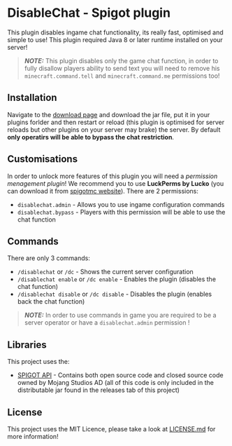 # DisableChat - Spigot plugin
This plugin disables ingame chat functionality, its really fast, optimised and simple to use! This plugin required Java 8 or later runtime installed on your server!
> **_NOTE:_**  This plugin disables only the game chat function, in order to fully disallow players ability to send text you will need to remove his `minecraft.command.tell` and `minecraft.command.me` permissions too!
## Installation
Navigate to the [download page](https://github.com/Beocraft/DisableChat/releases/latest) and download the jar file, put it in your plugins forlder and then restart or reload (this plugin is optimised for server reloads but other plugins on your server may brake) the server. By default **only operatirs will be able to bypass the chat restriction**.
## Customisations
In order to unlock more features of this plugin you will need a *permission menagement plugin*! We recommend you to use **LuckPerms by Lucko** (you can download it from [spigotmc website](https://www.spigotmc.org/resources/luckperms.28140/)).
There are 2 permissions:
- `disablechat.admin` - Allows you to use ingame configuration commands
- `disablechat.bypass` - Players with this permission will be able to use the chat function
## Commands
There are only 3 commands:
- `/disablechat` or `/dc` - Shows the current server configuration
- `/disablechat enable` or `/dc enable` - Enables the plugin (disables the chat function)
- `/disablechat disable` or `/dc disable` - Disables the plugin (enables back the chat function)
> **_NOTE:_**  In order to use commands in game you are required to be a server operator or have a `disablechat.admin` permission !
## Libraries
This project uses the:
- [SPIGOT API](https://hub.spigotmc.org/stash/projects/SPIGOT) - Contains both open source code and closed source code owned by Mojang Studios AD (all of this code is only included in the distributable jar found in the releases tab of this project)
## License
This project uses the MIT Licence, please take a look at [LICENSE.md](LICENSE.md) for more information!
